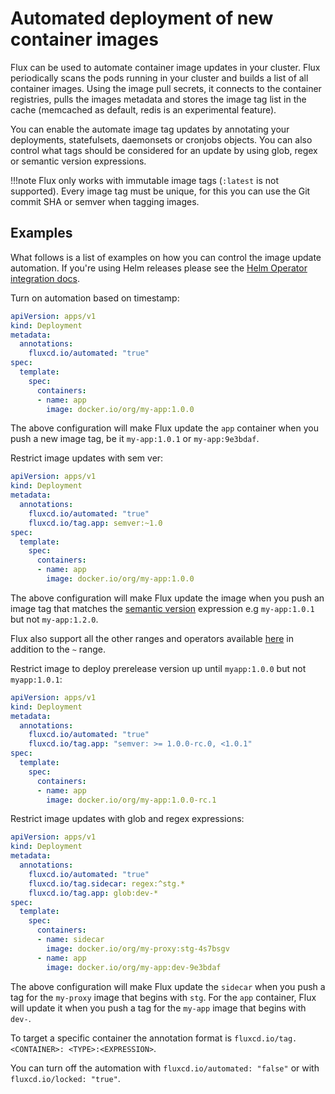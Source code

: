 # Automated deployment of new container images

Flux can be used to automate container image updates in your cluster.
Flux periodically scans the pods running in your cluster and builds a list of all container images.
Using the image pull secrets, it connects to the container registries, pulls the images metadata
and stores the image tag list in the cache (memcached as default, redis is an experimental feature).

You can enable the automate image tag updates by annotating your deployments, statefulsets,
daemonsets or cronjobs objects. You can also control what tags should be considered for an
update by using glob, regex or semantic version expressions.

!!!note
    Flux only works with immutable image tags (`:latest` is not supported).
    Every image tag must be unique, for this you can use the Git commit SHA or semver when tagging images.

## Examples

What follows is a list of examples on how you can control the image update automation. If you're using Helm releases 
please see the [Helm Operator integration docs](helm-operator-integration.md).

Turn on automation based on timestamp:

```yaml
apiVersion: apps/v1
kind: Deployment
metadata:
  annotations:
    fluxcd.io/automated: "true"
spec:
  template:
    spec:
      containers:
      - name: app
        image: docker.io/org/my-app:1.0.0
```

The above configuration will make Flux update the `app` container when you push
a new image tag, be it `my-app:1.0.1` or `my-app:9e3bdaf`.

Restrict image updates with sem ver:

```yaml
apiVersion: apps/v1
kind: Deployment
metadata:
  annotations:
    fluxcd.io/automated: "true"
    fluxcd.io/tag.app: semver:~1.0
spec:
  template:
    spec:
      containers:
      - name: app
        image: docker.io/org/my-app:1.0.0
```

The above configuration will make Flux update the image when you push
an image tag that matches the [semantic version](https://semver.org/)
expression e.g `my-app:1.0.1` but not `my-app:1.2.0`. 

Flux also support all the other ranges and operators available [here](https://github.com/Masterminds/semver) in addition to the `~` range.

Restrict image to deploy prerelease version up until `myapp:1.0.0` but not `myapp:1.0.1`:

```yaml
apiVersion: apps/v1
kind: Deployment
metadata:
  annotations:
    fluxcd.io/automated: "true"
    fluxcd.io/tag.app: "semver: >= 1.0.0-rc.0, <1.0.1"
spec:
  template:
    spec:
      containers:
      - name: app
        image: docker.io/org/my-app:1.0.0-rc.1
```

Restrict image updates with glob and regex expressions:

```yaml
apiVersion: apps/v1
kind: Deployment
metadata:
  annotations:
    fluxcd.io/automated: "true"
    fluxcd.io/tag.sidecar: regex:^stg.*
    fluxcd.io/tag.app: glob:dev-*
spec:
  template:
    spec:
      containers:
      - name: sidecar
        image: docker.io/org/my-proxy:stg-4s7bsgv
      - name: app
        image: docker.io/org/my-app:dev-9e3bdaf
```

The above configuration will make Flux update the `sidecar` when you push
a tag for the `my-proxy` image that begins with `stg`.
For the `app` container, Flux will update it when you push a tag for the
`my-app` image that begins with `dev-`.

To target a specific container the annotation format is `fluxcd.io/tag.<CONTAINER>: <TYPE>:<EXPRESSION>`.

You can turn off the automation with `fluxcd.io/automated: "false"` or with `fluxcd.io/locked: "true"`.

